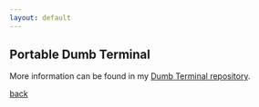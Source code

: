 ```yaml
---
layout: default
---
```


## Portable Dumb Terminal




More information can be found in my [Dumb Terminal repository](https://github.com/bbenchoff/Dumb-Badge).

[back](./)